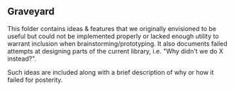 ## Graveyard

This folder contains ideas & features that we originally envisioned to be useful but could not be implemented properly or
lacked enough utility to warrant inclusion when brainstorming/prototyping. It also documents failed attempts at designing
parts of the current library, i.e. "Why didn't we do X instead?".

Such ideas are included along with a brief description of why or how it failed for posterity. 